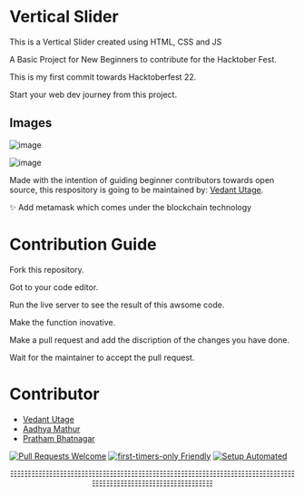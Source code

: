 # Vertical Slider


This is a Vertical Slider created using HTML, CSS and JS 

A Basic Project for New Beginners to contribute for the Hacktober Fest.

This is my first commit towards Hacktoberfest 22.

Start your web dev journey from this project.

## Images
![image](https://user-images.githubusercontent.com/36443577/195140289-904004fe-3425-4439-b241-c2a0f0b84b31.png)

![image](https://user-images.githubusercontent.com/36443577/195140389-8dac15bc-1a65-437e-b72d-799fcef15680.png)


Made with the intention of guiding beginner contributors towards open source, this respository is going to be maintained by: [Vedant Utage](https://github.com/Vedant-utage03).

✨ Add metamask which comes under the blockchain technology 

# Contribution Guide

Fork this repository.

Got to your code editor.

Run the live server to see the result of this awsome code.

Make the function inovative.

Make a pull request and add the discription of the changes you have done.

Wait for the maintainer to accept the pull request.

# Contributor
- [Vedant Utage](https://github.com/vedantutage03)
- [Aadhya Mathur](https://github.com/aadhyamathur)
- [Pratham Bhatnagar](https://github.com/pratham-bhatnagar)

[![Pull Requests Welcome](https://img.shields.io/badge/PRs-welcome-brightgreen.svg?style=flat)](http://makeapullrequest.com)
[![first-timers-only Friendly](https://img.shields.io/badge/first--timers--only-friendly-blue.svg)](http://www.firsttimersonly.com/)
[![Setup Automated](https://img.shields.io/badge/setup-automated-blue?logo=gitpod)](https://gitpod.io/from-referrer/)

<p align="center">☷☷☷☷☷☷☷☷☷☷☷☷☷☷☷☷☷☷☷☷☷☷☷☷☷☷☷☷☷☷☷☷☷☷☷☷☷☷☷☷☷☷☷☷☷☷☷☷☷☷☷☷☷☷☷☷☷</p>
